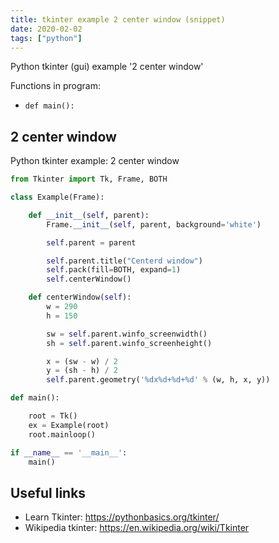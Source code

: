 ```yaml
---
title: tkinter example 2 center window (snippet)
date: 2020-02-02
tags: ["python"]
---
```

Python tkinter (gui) example '2 center window'

Functions in program: 
* `def main():`

## 2 center window

Python tkinter example: 2 center window

```python
from Tkinter import Tk, Frame, BOTH

class Example(Frame):

    def __init__(self, parent):
        Frame.__init__(self, parent, background='white')

        self.parent = parent

        self.parent.title("Centerd window")
        self.pack(fill=BOTH, expand=1)
        self.centerWindow()

    def centerWindow(self):
        w = 290
        h = 150

        sw = self.parent.winfo_screenwidth()
        sh = self.parent.winfo_screenheight()

        x = (sw - w) / 2
        y = (sh - h) / 2
        self.parent.geometry('%dx%d+%d+%d' % (w, h, x, y))

def main():

    root = Tk()
    ex = Example(root)
    root.mainloop()

if __name__ == '__main__':
    main()

```

## Useful links

- Learn Tkinter: https://pythonbasics.org/tkinter/
- Wikipedia tkinter: https://en.wikipedia.org/wiki/Tkinter
